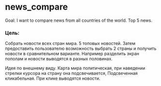 # news_compare
Goal: I want to compare news from all countries of the world. Top 5 news.

### Цель:
Собрать новости всех стран мира. 5 топовых новостей. Затем предоставить пользователю возможность выбрать 2 страны и получить новости в сравнительном варианте. Например разделить экран пополам и новости выводятся в разных половинах. 

Идея по внешнему виду. Карта мира политическая, при наведении стрелки курсора на страну она подсвечивается, Подсвеченная кликабельная. При клике выводятся новости. 
